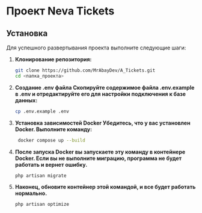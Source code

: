 # Проект Neva Tickets

## Установка
Для успешного развертывания проекта выполните следующие шаги:

1. **Клонирование репозитория:**

   ```bash
   git clone https://github.com/MrAbayDev/A_Tickets.git
   cd <папка_проекта>
2. **Создание .env файла Скопируйте содержимое файла .env.example в .env и отредактируйте его для настройки подключения к базе данных:**

    ```bash
    cp .env.example .env
3. **Установка зависимостей Docker Убедитесь, что у вас установлен Docker. Выполните команду:**
    
   ```bash
    docker compose up --build
   
4. **После запуска Docker вы запускаете эту команду в контейнере Docker. Если вы не выполните миграцию, программа не будет работать и вернет ошибку.**
    ```bash
   php artisan migrate
   
5. **Наконец, обновите контейнер этой командой, и все будет работать нормально.**
    ```bash
   php artisan optimize

